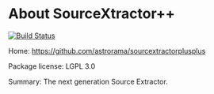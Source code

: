# About SourceXtractor++ 

[![Build Status](https://travis-ci.org/astrorama/conda-SourceXtractor.svg?branch=develop)](https://travis-ci.org/astrorama/conda-SourceXtractor)

Home: https://github.com/astrorama/sourcextractorplusplus 

Package license: LGPL 3.0

Summary: The next generation Source Extractor. 

